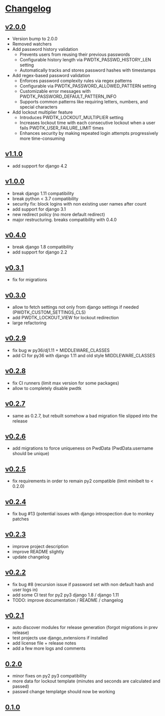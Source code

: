 # [Changelog](https://github.com/mhcomm/django-pwdtk/releases)

## [v2.0.0](https://github.com/mhcomm/django-pwdtk/compare/v1.1.0...v2.0.0)
* Version bump to 2.0.0
* Removed watchers
* Add password history validation
  - Prevents users from reusing their previous passwords
  - Configurable history length via PWDTK_PASSWD_HISTORY_LEN setting
  - Automatically tracks and stores password hashes with timestamps
* Add regex-based password validation
  - Enforces password complexity rules via regex patterns
  - Configurable via PWDTK_PASSWORD_ALLOWED_PATTERN setting
  - Customizable error messages with PWDTK_PASSWORD_DEFAULT_PATTERN_INFO
  - Supports common patterns like requiring letters, numbers, and special characters
* Add lockout multiplier feature
  - Introduces PWDTK_LOCKOUT_MULTIPLIER setting
  - Increases lockout time with each consecutive lockout when a user fails PWDTK_USER_FAILURE_LIMIT times
  - Enhances security by making repeated login attempts progressively more time-consuming
## [v1.1.0](https://github.com/mhcomm/django-pwdtk/compare/v1.0.0...v1.1.0)
* add support for django 4.2
## [v1.0.0](https://github.com/mhcomm/django-pwdtk/compare/v0.4.0...v1.0.0)
* break django 1.11 compatibility
* break python < 3.7 compatibility
* security fix: block logins with non existing user names after count
* add support for django 3.1
* new redirect policy (no more default redirect)
* major restructuring. breaks compatibility with 0.4.0
## [v0.4.0](https://github.com/mhcomm/django-pwdtk/compare/v0.3.1...v0.4.0)
* break django 1.8 compatibility
* add support for django 2.2
## [v0.3.1](https://github.com/mhcomm/django-pwdtk/compare/v0.3.0...v0.3.1)
* fix for migrations
## [v0.3.0](https://github.com/mhcomm/django-pwdtk/compare/v0.2.9...v0.3.0)
* allow to fetch settings not only from django settings if needed (PWDTK_CUSTOM_SETTINGS_CLS)
* add PWDTK_LOCKOUT_VIEW for lockout redirection
* large refactoring
## [v0.2.9](https://github.com/mhcomm/django-pwdtk/compare/v0.2.8...v0.2.9)
* fix bug w py36/dj1.11 + MIDDLEWARE_CLASSES
* add CI for py36 with django 1.11 and old style MIDDLEWARE_CLASSES
## [v0.2.8](https://github.com/mhcomm/django-pwdtk/compare/v0.2.7...v0.2.8)
* fix CI runners (limit max version for some packages)
* allow to completely disable pwdtk
## [v0.2.7](https://github.com/mhcomm/django-pwdtk/compare/v0.2.6...v0.2.7)
* same as 0.2.7, but rebuilt somehow a bad migration file slipped into the release
## [v0.2.6](https://github.com/mhcomm/django-pwdtk/compare/v0.2.5...v0.2.6)
* add migrations to force uniqueness on PwdData (PwdData.username should be unique)
## [v0.2.5](https://github.com/mhcomm/django-pwdtk/compare/v0.2.4...v0.2.5)
* fix requirements in order to remain py2 compatible (limit minibelt to < 0.2.0)
## [v0.2.4](https://github.com/mhcomm/django-pwdtk/compare/v0.2.3...v0.2.4)
* fix bug #13 (potential issues with django introspection due to monkey patches
## [v0.2.3](https://github.com/mhcomm/django-pwdtk/compare/v0.2.2...v0.2.3)
* improve project description
* improve README slightly
* update changelog
## [v0.2.2](https://github.com/mhcomm/django-pwdtk/compare/v0.2.1...v0.2.2)
* fix bug #8 (recursion issue if password set with non default hash and user logs in)
* add some CI test for py2 py3 django 1.8 / django 1.11
* TODO: improve documentation / README / changelog
## [v0.2.1](https://github.com/mhcomm/django-pwdtk/compare/0.2.0...v0.2.1)
* auto discover modules for release generation (forgot migrations in prev release)
* test projects use django_extensions if installed
* add license file + release notes
* add a few more logs and comments

## [0.2.0](https://github.com/mhcomm/django-pwdtk/compare/0.1.0...0.2.0)
* minor fixes on py2 py3 compatibility
* more data for lockout template (minutes and seconds are calculated and passed)
* passwd change templatge should now be working

## [0.1.0](https://github.com/mhcomm/django-pwdtk/compare/9a16261b1abb56df9fd28a251358196fca438219...0.2.0)
